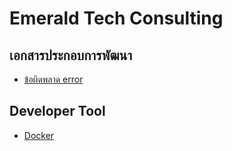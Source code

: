 # Emerald Tech Consulting

## เอกสารประกอบการพัฒนา
- [ข้อผิดพลาด error](./document/error/README.md)

## Developer Tool
- [Docker](./developer-tool/docker/README.md)